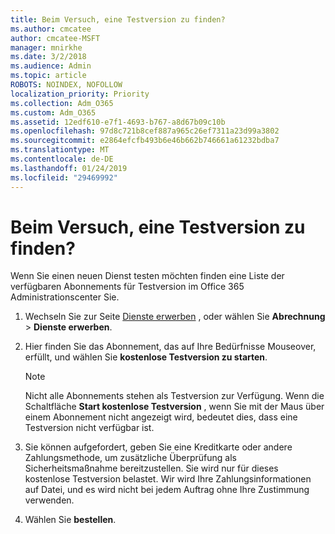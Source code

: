 ```yaml
---
title: Beim Versuch, eine Testversion zu finden?
ms.author: cmcatee
author: cmcatee-MSFT
manager: mnirkhe
ms.date: 3/2/2018
ms.audience: Admin
ms.topic: article
ROBOTS: NOINDEX, NOFOLLOW
localization_priority: Priority
ms.collection: Adm_O365
ms.custom: Adm_O365
ms.assetid: 12edf610-e7f1-4693-b767-a8d67b09c10b
ms.openlocfilehash: 97d8c721b8cef887a965c26ef7311a23d99a3802
ms.sourcegitcommit: e2864efcfb493b6e46b662b746661a61232bdba7
ms.translationtype: MT
ms.contentlocale: de-DE
ms.lasthandoff: 01/24/2019
ms.locfileid: "29469992"
---
```

# <a name="trying-to-find-a-trial"></a>Beim Versuch, eine Testversion zu finden?

Wenn Sie einen neuen Dienst testen möchten finden eine Liste der verfügbaren Abonnements für Testversion im Office 365 Administrationscenter Sie.
  
1. Wechseln Sie zur Seite [Dienste erwerben](https://go.microsoft.com/fwlink/p/?linkid=868433) , oder wählen Sie **Abrechnung** \> **Dienste erwerben**.
    
2. Hier finden Sie das Abonnement, das auf Ihre Bedürfnisse Mouseover, erfüllt, und wählen Sie **kostenlose Testversion zu starten**.
    
    > [!NOTE]
    > Nicht alle Abonnements stehen als Testversion zur Verfügung. Wenn die Schaltfläche **Start kostenlose Testversion** , wenn Sie mit der Maus über einem Abonnement nicht angezeigt wird, bedeutet dies, dass eine Testversion nicht verfügbar ist. 
  
3. Sie können aufgefordert, geben Sie eine Kreditkarte oder andere Zahlungsmethode, um zusätzliche Überprüfung als Sicherheitsmaßnahme bereitzustellen. Sie wird nur für dieses kostenlose Testversion belastet. Wir wird Ihre Zahlungsinformationen auf Datei, und es wird nicht bei jedem Auftrag ohne Ihre Zustimmung verwenden.
    
4. Wählen Sie **bestellen**.
    

